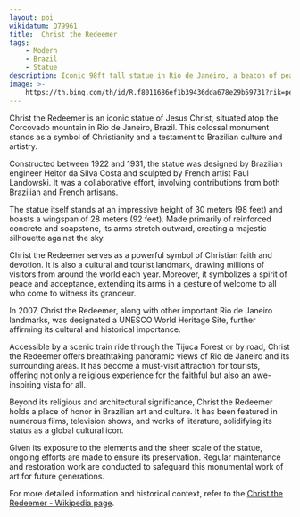 ```yaml
---
layout: poi
wikidatum: Q79961
title:  Christ the Redeemer
tags: 
    - Modern
    - Brazil
    - Statue
description: Iconic 98ft tall statue in Rio de Janeiro, a beacon of peace and faith.
image: >-
    https://th.bing.com/th/id/R.f8011686ef1b39436dda678e29b59731?rik=pe1hn%2f0RGoSTTQ&riu=http%3a%2f%2f1.bp.blogspot.com%2f-c4E0Iu2uKg4%2fVma0LAopJrI%2fAAAAAAAADik%2faZKcCrw4YGA%2fs1600%2fcristo.jpg&ehk=s32T1010hfNFWMECzGWMAAFTVzEVRLvmKVnKvv1e3ps%3d&risl=&pid=ImgRaw&r=0
---
```

<p>Christ the Redeemer is an iconic statue of Jesus Christ, situated atop the Corcovado mountain in Rio de Janeiro, Brazil. This colossal monument stands as a symbol of Christianity and a testament to Brazilian culture and artistry.</p>

<p>Constructed between 1922 and 1931, the statue was designed by Brazilian engineer Heitor da Silva Costa and sculpted by French artist Paul Landowski. It was a collaborative effort, involving contributions from both Brazilian and French artisans.</p>

<p>The statue itself stands at an impressive height of 30 meters (98 feet) and boasts a wingspan of 28 meters (92 feet). Made primarily of reinforced concrete and soapstone, its arms stretch outward, creating a majestic silhouette against the sky.</p>

<p>Christ the Redeemer serves as a powerful symbol of Christian faith and devotion. It is also a cultural and tourist landmark, drawing millions of visitors from around the world each year. Moreover, it symbolizes a spirit of peace and acceptance, extending its arms in a gesture of welcome to all who come to witness its grandeur.</p>

<p>In 2007, Christ the Redeemer, along with other important Rio de Janeiro landmarks, was designated a UNESCO World Heritage Site, further affirming its cultural and historical importance.</p>

<p>Accessible by a scenic train ride through the Tijuca Forest or by road, Christ the Redeemer offers breathtaking panoramic views of Rio de Janeiro and its surrounding areas. It has become a must-visit attraction for tourists, offering not only a religious experience for the faithful but also an awe-inspiring vista for all.</p>

<p>Beyond its religious and architectural significance, Christ the Redeemer holds a place of honor in Brazilian art and culture. It has been featured in numerous films, television shows, and works of literature, solidifying its status as a global cultural icon.</p>

<p>Given its exposure to the elements and the sheer scale of the statue, ongoing efforts are made to ensure its preservation. Regular maintenance and restoration work are conducted to safeguard this monumental work of art for future generations.</p>

<p>For more detailed information and historical context, refer to the <a href="https://en.wikipedia.org/wiki/Christ_the_Redeemer_(statue)">Christ the Redeemer - Wikipedia page</a>.</p>
